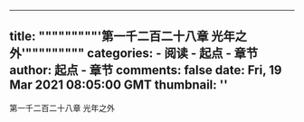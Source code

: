 
---
title: """""""""'第一千二百二十八章 光年之外'"""""""""
categories: 
    - 阅读
    - 起点 - 章节
author: 起点 - 章节
comments: false
date: Fri, 19 Mar 2021 08:05:00 GMT
thumbnail: ''
---

<div>   
第一千二百二十八章 光年之外  
</div>
            